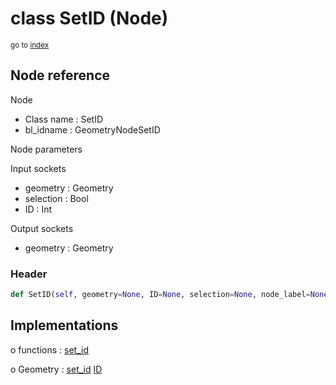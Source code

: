 # class SetID (Node)

<sub>go to [index](/docs/index.md)</sub>

## Node reference

Node
 - Class name : SetID
 - bl_idname : GeometryNodeSetID

Node parameters

Input sockets
 - geometry : Geometry
 - selection : Bool
 - ID : Int

Output sockets
 - geometry : Geometry

### Header

``` python
def SetID(self, geometry=None, ID=None, selection=None, node_label=None, node_color=None):
```

## Implementations

o functions : [set_id](/docs/GeoNodes_classes/GLOBAL.md#set_id)

o Geometry : [set_id](/docs/GeoNodes_classes/Geometry.md#set_id) [ID](/docs/GeoNodes_classes/Geometry.md#ID)



